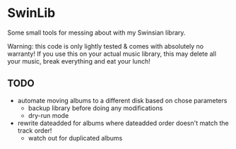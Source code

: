 # SwinLib

Some small tools for messing about with my Swinsian library.

Warning: this code is only lightly tested & comes with absolutely no warranty! If you use this on your actual music library, this may delete all your music, break everything and eat your lunch!

## TODO

* automate moving albums to a different disk based on chose parameters
  * backup library before doing any modifications
  * dry-run mode
* rewrite dateadded for albums where dateadded order doesn't match the track order!
  * watch out for duplicated albums
